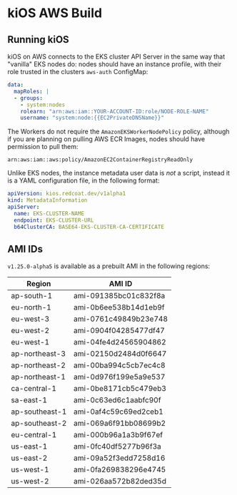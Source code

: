 # kiOS AWS Build

## Running kiOS

kiOS on AWS connects to the EKS cluster API Server in the same way that
"vanilla" EKS nodes do: nodes should have an instance profile, with
their role trusted in the clusters `aws-auth` ConfigMap:

```yaml
data:
  mapRoles: |
  - groups:
    - system:nodes
    rolearn: "arn:aws:iam::YOUR-ACCOUNT-ID:role/NODE-ROLE-NAME"
    username: "system:node:{{EC2PrivateDNSName}}"
```

The Workers do not require the `AmazonEKSWorkerNodePolicy` policy,
although if you are planning on pulling AWS ECR Images, nodes should
have permission to pull them:

```
arn:aws:iam::aws:policy/AmazonEC2ContainerRegistryReadOnly
```

Unlike EKS nodes, the instance metadata user data is _not_ a script,
instead it is a YAML configuration file, in the following format:

```yaml
apiVersion: kios.redcoat.dev/v1alpha1
kind: MetadataInformation
apiServer:
  name: EKS-CLUSTER-NAME
  endpoint: EKS-CLUSTER-URL
  b64ClusterCA: BASE64-EKS-CLUSTER-CA-CERTIFICATE
```

## AMI IDs

`v1.25.0-alpha5` is available as a prebuilt AMI in the following
regions:

| Region         | AMI ID                |
| -------------- | --------------------- |
| ap-south-1     | ami-091385bc01c832f8a |
| eu-north-1     | ami-0b6ee538b14d1eb9f |
| eu-west-3      | ami-0761c49849b23e748 |
| eu-west-2      | ami-0904f04285477df47 |
| eu-west-1      | ami-04fe4d24565904862 |
| ap-northeast-3 | ami-02150d2484d0f6647 |
| ap-northeast-2 | ami-00ba994c5cb7ec4c8 |
| ap-northeast-1 | ami-0d976f199e5a9e537 |
| ca-central-1   | ami-0be8171cb5c479eb3 |
| sa-east-1      | ami-0c63ed6c1aabfc90f |
| ap-southeast-1 | ami-0af4c59c69ed2ceb1 |
| ap-southeast-2 | ami-069a6f91bb08699b2 |
| eu-central-1   | ami-000b96a1a3b9f67ef |
| us-east-1      | ami-0fc40df5277b96f3a |
| us-east-2      | ami-09a52f3edd7258d16 |
| us-west-1      | ami-0fa269838296e4745 |
| us-west-2      | ami-026aa572b82ded35d |

